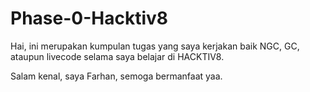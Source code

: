 # Phase-0-Hacktiv8
Hai, ini merupakan kumpulan tugas yang saya kerjakan baik NGC, GC, ataupun livecode selama saya belajar di HACKTIV8.

Salam kenal, saya Farhan, semoga bermanfaat yaa.